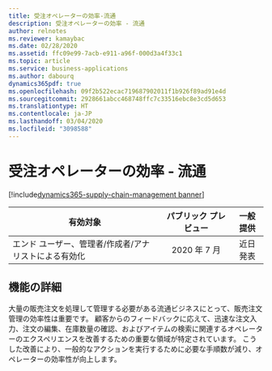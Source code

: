 ```yaml
---
title: 受注オペレーターの効率-流通
description: 受注オペレーターの効率 - 流通
author: relnotes
ms.reviewer: kamaybac
ms.date: 02/28/2020
ms.assetid: ffc09e99-7acb-e911-a96f-000d3a4f33c1
ms.topic: article
ms.service: business-applications
ms.author: dabourq
dynamics365pdf: true
ms.openlocfilehash: 09f2b522ecac719687902011f1b926f89ad91e4d
ms.sourcegitcommit: 2928661abcc468748ffc7c33516ebc8e3cd5d653
ms.translationtype: HT
ms.contentlocale: ja-JP
ms.lasthandoff: 03/04/2020
ms.locfileid: "3098588"
---
```

# <a name="sales-order-operator-efficiency--distribution"></a>受注オペレーターの効率 - 流通
[!include[dynamics365-supply-chain-management banner](../includes/dynamics365-supply-chain-management.md)]

| 有効対象    |  パブリック プレビュー | 一般提供 | 
| ---------- | :----------: |:----------: |
|エンド ユーザー、管理者/作成者/アナリストによる有効化|2020 年 7 月| 近日発表|






## <a name="feature-details"></a>機能の詳細
<!--feature detail start -->
大量の販売注文を処理して管理する必要がある流通ビジネスにとって、販売注文管理の効率性は重要です。 顧客からのフィードバックに応えて、迅速な注文入力、注文の編集、在庫数量の確認、およびアイテムの検索に関連するオペレーターのエクスペリエンスを改善するための重要な領域が特定されています。 こうした改善により、一般的なアクションを実行するために必要な手順数が減り、オペレーターの効率性が向上します。
<!--feature detail end -->









